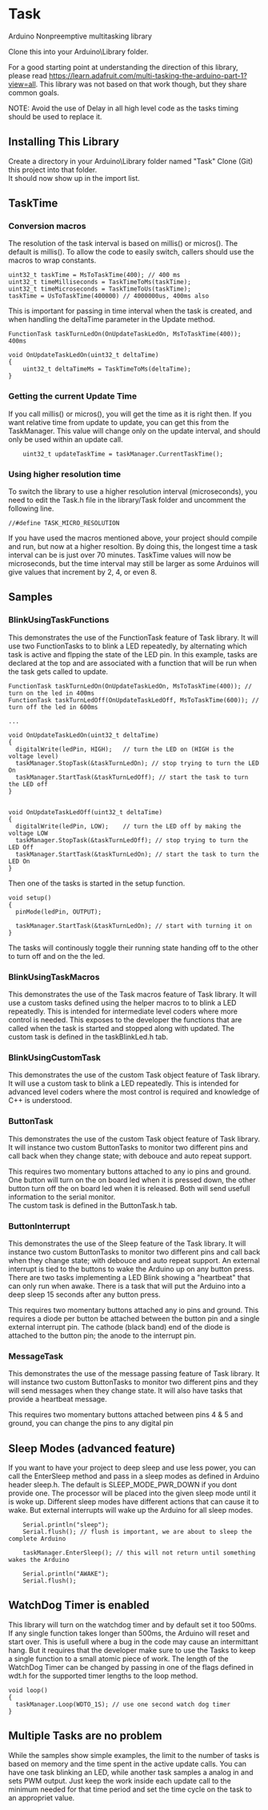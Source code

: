 # Task

Arduino Nonpreemptive multitasking library

Clone this into your Arduino\Library folder.

For a good starting point at understanding the direction of this library, please read https://learn.adafruit.com/multi-tasking-the-arduino-part-1?view=all.
This library was not based on that work though, but they share common goals.

NOTE: Avoid the use of Delay in all high level code as the tasks timing should be used to replace it.

## Installing This Library
Create a directory in your Arduino\Library folder named "Task"
Clone (Git) this project into that folder.  
It should now show up in the import list.

## TaskTime
### Conversion macros
The resolution of the task interval is based on millis() or micros().  The default is millis().  To allow the code to easily switch, callers should use the macros to wrap constants.

```
uint32_t taskTime = MsToTaskTime(400); // 400 ms
uint32_t timeMilliseconds = TaskTimeToMs(taskTime);
uint32_t timeMicroseconds = TaskTimeToUs(taskTime);
taskTime = UsToTaskTime(400000) // 4000000us, 400ms also
```
This is important for passing in time interval when the task is created, and when handling the deltaTime parameter in the Update method.

```
FunctionTask taskTurnLedOn(OnUpdateTaskLedOn, MsToTaskTime(400)); 400ms

void OnUpdateTaskLedOn(uint32_t deltaTime)
{
	uint32_t deltaTimeMs = TaskTimeToMs(deltaTime);
}
```
### Getting the current Update Time
If you call millis() or micros(), you will get the time as it is right then.  If you want relative time from update to update, you can get this from the TaskManager.  This value will change only on the update interval, and should only be used within an update call.
```
	uint32_t updateTaskTime = taskManager.CurrentTaskTime();
```

### Using higher resolution time
To switch the library to use a higher resolution interval (microseconds), you need to edit the Task.h file in the library/Task folder and uncomment the following line.

```
//#define TASK_MICRO_RESOLUTION
```
If you have used the macros mentioned above, your project should compile and run, but now at a higher resoltion.
By doing this, the longest time a task interval can be is just over 70 minutes.
TaskTime values will now be microseconds, but the time interval may still be larger as some Arduinos will give values that increment by 2, 4, or even 8.

## Samples
### BlinkUsingTaskFunctions
This demonstrates the use of the FunctionTask feature of Task library. It will use two FunctionTasks to to blink a LED repeatedly, by alternating which task is active and flpping the state of the LED pin.
In this example, tasks are declared at the top and are associated with a function that will be run when the task gets called to update.

```
FunctionTask taskTurnLedOn(OnUpdateTaskLedOn, MsToTaskTime(400)); // turn on the led in 400ms
FunctionTask taskTurnLedOff(OnUpdateTaskLedOff, MsToTaskTime(600)); // turn off the led in 600ms

...

void OnUpdateTaskLedOn(uint32_t deltaTime)
{
  digitalWrite(ledPin, HIGH);   // turn the LED on (HIGH is the voltage level)
  taskManager.StopTask(&taskTurnLedOn); // stop trying to turn the LED On
  taskManager.StartTask(&taskTurnLedOff); // start the task to turn the LED off
}


void OnUpdateTaskLedOff(uint32_t deltaTime)
{
  digitalWrite(ledPin, LOW);    // turn the LED off by making the voltage LOW
  taskManager.StopTask(&taskTurnLedOff); // stop trying to turn the LED Off
  taskManager.StartTask(&taskTurnLedOn); // start the task to turn the LED On
}
```
Then one of the tasks is started in the setup function.

```
void setup()
{
  pinMode(ledPin, OUTPUT);
  
  taskManager.StartTask(&taskTurnLedOn); // start with turning it on
}
```
The tasks will continously toggle their running state handing off to the other to turn off and on the the led.

### BlinkUsingTaskMacros
This demonstrates the use of the Task macros feature of Task library. It will use a custom tasks defined using the helper macros to to blink a LED repeatedly.
This is intended for intermediate level coders where more control is needed.  This exposes to the developer the functions that are called when the task is started and stopped along with updated.
The custom task is defined in the taskBlinkLed.h tab.

### BlinkUsingCustomTask
This demonstrates the use of the custom Task object feature of Task library. It will use a custom task to blink a LED repeatedly.
This is intended for advanced level coders where the most control is required and knowledge of C++ is understood.

### ButtonTask
This demonstrates the use of the custom Task object feature of Task library.  
It will instance two custom ButtonTasks to monitor two different pins and call back when they change state; with debouce and auto repeat support.  

This requires two momentary buttons attached to any io pins and ground. One button will turn on the on board led when it is pressed down, the other button turn off the on board led when it is released. Both will send usefull information to the serial monitor.  
The custom task is defined in the ButtonTask.h tab.

### ButtonInterrupt
This demonstrates the use of the Sleep feature of the Task library.
It will instance two custom ButtonTasks to monitor two different pins and call back when they change state; with debouce and auto repeat support.
An external interrupt is tied to the buttons to wake the Arduino up on any button press.
There are two tasks implementing a LED Blink showing a "heartbeat" that can only run when awake.
There is a task that will put the Arduino into a deep sleep 15 seconds after any button press.

This requires two momentary buttons attached any io pins and ground.
This requires a diode per button be attached between the button pin and a single external interrupt pin.  The cathode (black band) end of the diode is attached to the button pin; the anode to the interrupt pin.

### MessageTask
This demonstrates the use of the message passing feature of Task library.
It will instance two custom ButtonTasks to monitor two different pins and they will send messages when they change state. It will also have tasks that provide a heartbeat message.

This requires two momentary buttons attached between pins 4 & 5 and ground, you can change the pins to any digital pin 

## Sleep Modes (advanced feature)
If you want to have your project to deep sleep and use less power, you can call the EnterSleep method and pass in a sleep modes as defined in Arduino header sleep.h. The default is SLEEP_MODE_PWR_DOWN if you dont provide one. 
The processor will be placed into the given sleep mode until it is woke up.  Different sleep modes have different actions that can cause it to wake.  But external interrupts will wake up the Arduino for all sleep modes.  

```
    Serial.println("sleep");
    Serial.flush(); // flush is important, we are about to sleep the complete Arduino

    taskManager.EnterSleep(); // this will not return until something wakes the Arduino

    Serial.println("AWAKE");
    Serial.flush(); 
```

## WatchDog Timer is enabled
This library will turn on the watchdog timer and by default set it too 500ms.  If any single function takes longer than 500ms, the Arduino will reset and start over.
This is usefull where a bug in the code may cause an intermittant hang.  But it requires that the developer make sure to use the Tasks to keep a single function to a small atomic piece of work.
The length of the WatchDog Timer can be changed by passing in one of the flags defined in wdt.h for the supported timer lengths to the loop method.

```
void loop()  
{  
  taskManager.Loop(WDTO_1S); // use one second watch dog timer  
}  
```

## Multiple Tasks are no problem
While the samples show simple examples, the limit to the number of tasks is based on memory and the time spent in the active update calls.
You can have one task blinking an LED, while another task samples a analog in and sets PWM output.  Just keep the work inside each update call to the minimum needed for that time period and set the time cycle on the task to an appropriet value.
